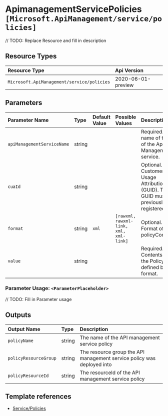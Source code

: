 # ApimanagementServicePolicies `[Microsoft.ApiManagement/service/policies]`

// TODO: Replace Resource and fill in description

## Resource Types

| Resource Type | Api Version |
| :-- | :-- |
| `Microsoft.ApiManagement/service/policies` | 2020-06-01-preview |

## Parameters

| Parameter Name | Type | Default Value | Possible Values | Description |
| :-- | :-- | :-- | :-- | :-- |
| `apiManagementServiceName` | string |  |  | Required. The name of the of the Api Management service. |
| `cuaId` | string |  |  | Optional. Customer Usage Attribution id (GUID). This GUID must be previously registered |
| `format` | string | `xml` | `[rawxml, rawxml-link, xml, xml-link]` | Optional. Format of the policyContent. |
| `value` | string |  |  | Required. Contents of the Policy as defined by the format. |

### Parameter Usage: `<ParameterPlaceholder>`

// TODO: Fill in Parameter usage

## Outputs

| Output Name | Type | Description |
| :-- | :-- | :-- |
| `policyName` | string | The name of the API management service policy |
| `policyResourceGroup` | string | The resource group the API management service policy was deployed into |
| `policyResourceId` | string | The resourceId of the API management service policy |

## Template references

- [Service/Policies](https://docs.microsoft.com/en-us/azure/templates/Microsoft.ApiManagement/2020-06-01-preview/service/policies)
